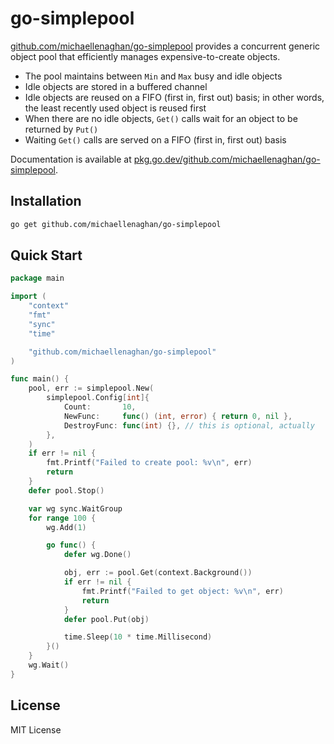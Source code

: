 # go-simplepool

[github.com/michaellenaghan/go-simplepool](https://github.com/michaellenaghan/go-simplepool) provides a concurrent generic object pool that efficiently manages expensive-to-create objects.

- The pool maintains between `Min` and `Max` busy and idle objects
- Idle objects are stored in a buffered channel
- Idle objects are reused on a FIFO (first in, first out) basis; in other words, the least recently used object is reused first
- When there are no idle objects, `Get()` calls wait for an object to be returned by `Put()`
- Waiting `Get()` calls are served on a FIFO (first in, first out) basis

Documentation is available at [pkg.go.dev/github.com/michaellenaghan/go-simplepool](https://pkg.go.dev/github.com/michaellenaghan/go-simplepool).

## Installation

```bash
go get github.com/michaellenaghan/go-simplepool
```

## Quick Start

```go
package main

import (
	"context"
	"fmt"
	"sync"
	"time"

	"github.com/michaellenaghan/go-simplepool"
)

func main() {
	pool, err := simplepool.New(
		simplepool.Config[int]{
			Count:       10,
			NewFunc:     func() (int, error) { return 0, nil },
			DestroyFunc: func(int) {}, // this is optional, actually
		},
	)
	if err != nil {
		fmt.Printf("Failed to create pool: %v\n", err)
		return
	}
	defer pool.Stop()

	var wg sync.WaitGroup
	for range 100 {
		wg.Add(1)

		go func() {
			defer wg.Done()

			obj, err := pool.Get(context.Background())
			if err != nil {
				fmt.Printf("Failed to get object: %v\n", err)
				return
			}
			defer pool.Put(obj)

			time.Sleep(10 * time.Millisecond)
		}()
	}
	wg.Wait()
}
```

## License

MIT License